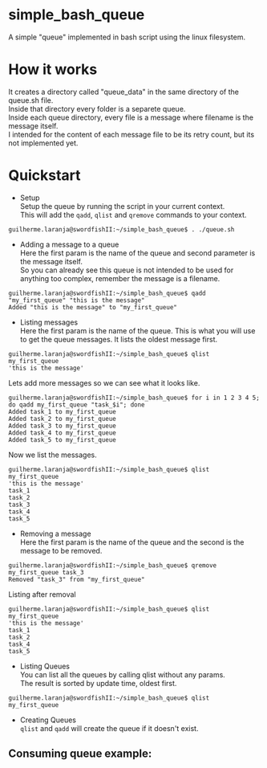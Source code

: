 # simple_bash_queue
A simple "queue" implemented in bash script using the linux filesystem.

# How it works

It creates a directory called "queue_data" in the same directory of the queue.sh file.  
Inside that directory every folder is a separete queue.  
Inside each queue directory, every file is a message where filename is the message itself.  
I intended for the content of each message file to be its retry count, but its not implemented yet.  

# Quickstart

- Setup  
Setup the queue by running the script in your current context.  
This will add the `qadd`, `qlist` and `qremove` commands to your context.  
```
guilherme.laranja@swordfishII:~/simple_bash_queue$ . ./queue.sh
```

- Adding a message to a queue  
Here the first param is the name of the queue and second parameter is the message itself.  
So you can already see this queue is not intended to be used for anything too complex, remember the message is a filename.  
```
guilherme.laranja@swordfishII:~/simple_bash_queue$ qadd "my_first_queue" "this is the message"
Added "this is the message" to "my_first_queue"
```

- Listing messages  
Here the first param is the name of the queue.
This is what you will use to get the queue messages. It lists the oldest message first.  
```
guilherme.laranja@swordfishII:~/simple_bash_queue$ qlist my_first_queue
'this is the message'
```

Lets add more messages so we can see what it looks like.  
```
guilherme.laranja@swordfishII:~/simple_bash_queue$ for i in 1 2 3 4 5; do qadd my_first_queue "task_$i"; done
Added task_1 to my_first_queue
Added task_2 to my_first_queue
Added task_3 to my_first_queue
Added task_4 to my_first_queue
Added task_5 to my_first_queue
```

Now we list the messages.  
```
guilherme.laranja@swordfishII:~/simple_bash_queue$ qlist my_first_queue
'this is the message'
task_1
task_2
task_3
task_4
task_5
```

- Removing a message  
Here the first param is the name of the queue and the second is the message to be removed.  
```
guilherme.laranja@swordfishII:~/simple_bash_queue$ qremove my_first_queue task_3
Removed "task_3" from "my_first_queue"
```

Listing after removal  
```
guilherme.laranja@swordfishII:~/simple_bash_queue$ qlist my_first_queue
'this is the message'
task_1
task_2
task_4
task_5
```

 - Listing Queues  
You can list all the queues by calling qlist without any params.  
The result is sorted by update time, oldest first.  
```
guilherme.laranja@swordfishII:~/simple_bash_queue$ qlist
my_first_queue
```

 - Creating Queues  
`qlist` and `qadd` will create the queue if it doesn't exist.  


## Consuming queue example:

```
```